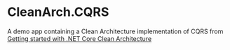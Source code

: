 # CleanArch.CQRS

A demo app containing a Clean Architecture implementation of CQRS from
[Getting started with .NET Core Clean Architecture](https://www.udemy.com/course/getting-started-with-net-core-clean-architecture)
